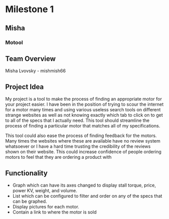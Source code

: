 # Milestone 1
## Misha
### Motool
## Team Overview
Misha Lvovsky - mishmish66
## Project Idea
My project is a tool to make the process of finding an appropriate motor for your project easier. I have been in the position of trying to scour the internet for a motor many times and using various useless search tools on different strange websites as well as not knowing exactly which tab to click on to get to all of the specs that I actually need. This tool should streamline the process of finding a particular motor that matches all of my specifications.

This tool could also ease the process of finding feedback for the motors. Many times the websites where these are available have no review system whatsoever or I have a hard time trusting the credibility of the reviews shown on their website. This could increase confidence of people ordering motors to feel that they are ordering a product with 
## Functionality
- Graph which can have its axes changed to display stall torque, price, power KV, weight, and volume.
- List which can be configured to filter and order on any of the specs that can be graphed.
- Display pictures for each motor.
- Contain a link to where the motor is sold